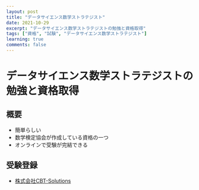 ```yaml
---
layout: post
title: "データサイエンス数学ストラテジスト"
date: 2021-10-29
excerpt: "データサイエンス数学ストラテジストの勉強と資格取得"
tags: ["資格", "試験", "データサイエンス数学ストラテジスト"]
learning: true
comments: false
---
```



# データサイエンス数学ストラテジストの勉強と資格取得

## 概要
 - 簡単らしい
 - 数学検定協会が作成している資格の一つ
 - オンラインで受験が完結できる

## 受験登録
 - [株式会社CBT-Solutions](https://cbt-s.com/examinee/examination/MDS-S)
